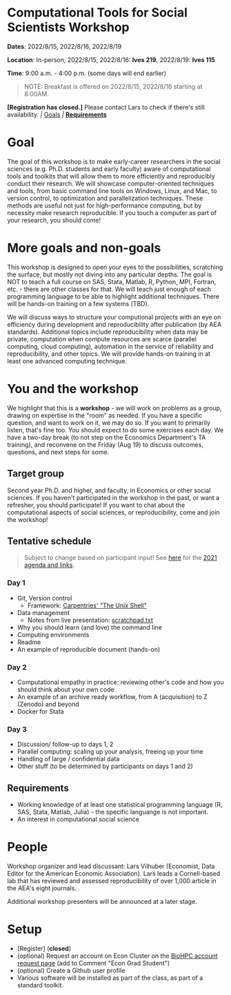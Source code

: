 Computational Tools for Social Scientists Workshop
========================================================

**Dates**: 2022/8/15, 2022/8/16, 2022/8/19


**Location**: In-person, 2022/8/15, 2022/8/16: **Ives 219**,  2022/8/19: **Ives 115**

**Time**: 9:00 a.m. - 4:00 p.m. (some days will end earlier)

> NOTE: Breakfast is offered on 2022/8/15, 2022/8/16 starting at 8:00AM.

**[Registration has closed.]** Please contact Lars to check if there's still availability.
_|_
[Goals](#/1)  _|_ **[Requirements](#/2)**

Goal
========================================================

The goal of this workshop is to make early-career researchers in the social sciences (e.g. Ph.D. students and early faculty) aware of computational tools and toolkits that will allow them to more efficiently and reproducibly conduct their research. We will showcase computer-oriented techniques and tools, from basic command line tools on Windows, Linux, and Mac, to version control, to optimization and parallelization techniques. These methods are useful not just for high-performance computing, but by necessity make research reproducible. If you touch a computer as part of your research, you should come!

More goals and non-goals
===

This workshop is designed to open your eyes to the possibilities, scratching
the surface, but mostly not diving into any particular depths. The goal is NOT to teach a full
course on SAS, Stata, Matlab, R, Python, MPI, Fortran, etc. - there are other classes for that. We will teach just enough of each programming language to
be able to highlight additional techniques. There will be hands-on training on a few systems (TBD). 

We will discuss ways to structure your computional projects with an eye on efficiency during development and reproducibility after publication (by AEA standards). Additional topics include reproducibility when data may be private, computation when compute resources are scarce (parallel computing, cloud computing), automation in the service of reliability and reproducibility, and other topics. We will provide hands-on training in at least one advanced computing technique.


You and the workshop
===

We highlight that this is a **workshop** - we will work on problems as a group, drawing on expertise in the "room" as needed. If you have a specific question, and want to work on it, we may do so. If you want to primarily listen, that's fine too. You should expect to do some exercises each day. We have a two-day break (to not step on the Economics Department's TA training), and reconvene on the Friday (Aug 19) to discuss outcomes, questions, and next steps for some.

Target group
------------
Second year Ph.D. and higher, and faculty, in Economics or other social sciences. If you haven't participated in the workshop in the past, or want a refresher, you should participate! If you want to chat about the computational aspects of social sciences, or reproducibility, come and join the workshop!


Tentative schedule
------------------

> Subject to change based on participant input! See [here](web/index.html) for the [2021 agenda and links](web/index.html).

### Day 1

- Git, Version control
    - Framework: [Carpentries' "The Unix Shell"](https://swcarpentry.github.io/shell-novice/)
- Data management
    - Notes from live presentation: [scratchpad.txt](day1/scratchpad.txt)
- Why you should learn (and love) the command line
- Computing environments
- Readme 
- An example of reproducible document (hands-on)

### Day 2

- Computational empathy in practice: reviewing other's code and how you should think about your own code
- An example of an archive ready workflow, from A (acquisition) to Z (Zenodo) and beyond
- Docker for Stata 

### Day 3

- Discussion/ follow-up to days 1, 2
- Parallel computing: scaling up your analysis, freeing up your time
- Handling of large / confidential data
- Other stuff (to be determined by participants on days 1 and 2)


Requirements
-------------

* Working knowledge of at least one statistical programming language (R, SAS, Stata, Matlab, Julia) - the specific languange is not important.
* An interest in computational social science

People
======

Workshop organizer and lead discussant: Lars Vilhuber (Economist, Data Editor for the American Economic Association). Lars leads a Cornell-based lab that has reviewed and assessed reproducibility of over 1,000 article in the AEA's eight journals.

Additional workshop presenters will be announced at a later stage.

Setup
========================================================

* [Register] (**closed**) 
* (optional) Request an account on Econ Cluster on the [BioHPC account request page](https://biohpc.cornell.edu/NewUserRequest.aspx) (add to Comment "Econ Grad Student")
* (optional) Create a Github user profile
* Various software will be installed as part of the class, as part of a standard toolkit.
